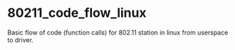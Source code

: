 # 80211_code_flow_linux
 Basic flow of code (function calls) for 802.11 station in linux from userspace to driver.
